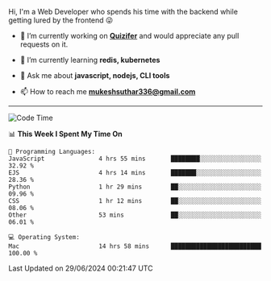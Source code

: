 Hi, I'm a Web Developer who spends his time with the backend while getting lured by the frontend 😜

- 🔭 I’m currently working on **[Quizifer](https://github.com/SutharMukesh/Quizifer/)** and would appreciate any pull requests on it.

- 🌱 I’m currently learning **redis, kubernetes**

- 💬 Ask me about **javascript, nodejs, CLI tools**

- 📫 How to reach me **mukeshsuthar336@gmail.com**

---
<!--START_SECTION:waka-->
![Code Time](http://img.shields.io/badge/Code%20Time-3%2C016%20hrs%2034%20mins-blue)

📊 **This Week I Spent My Time On** 

```text
💬 Programming Languages: 
JavaScript               4 hrs 55 mins       ████████░░░░░░░░░░░░░░░░░   32.92 % 
EJS                      4 hrs 14 mins       ███████░░░░░░░░░░░░░░░░░░   28.36 % 
Python                   1 hr 29 mins        ██░░░░░░░░░░░░░░░░░░░░░░░   09.96 % 
CSS                      1 hr 12 mins        ██░░░░░░░░░░░░░░░░░░░░░░░   08.06 % 
Other                    53 mins             ██░░░░░░░░░░░░░░░░░░░░░░░   06.01 % 

💻 Operating System: 
Mac                      14 hrs 58 mins      █████████████████████████   100.00 % 
```


 Last Updated on 29/06/2024 00:21:47 UTC
<!--END_SECTION:waka-->
